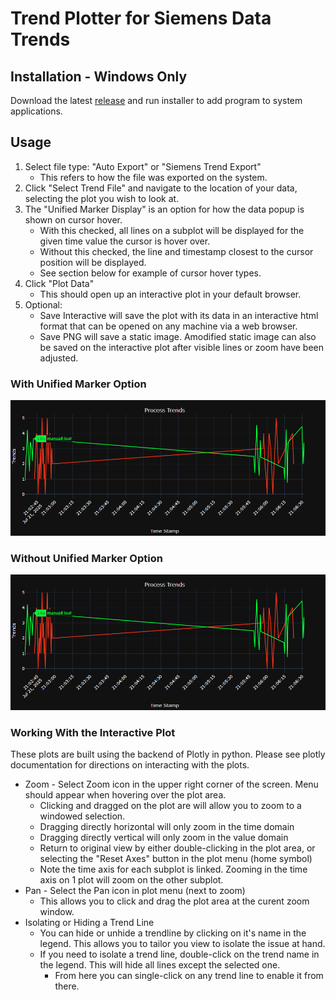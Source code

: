# Trend Plotter for Siemens Data Trends
## Installation - Windows Only
Download the latest [release](https://github.com/I-Haehnlein/trendLoader/releases) and run installer to add program to system applications.

## Usage
1. Select file type: "Auto Export" or "Siemens Trend Export"
    - This refers to how the file was exported on the system.
2. Click "Select Trend File" and navigate to the location of your data, selecting the plot you wish to look at.
3. The "Unified Marker Display" is an option for how the data popup is shown on cursor hover.
    - With this checked, all lines on a subplot will be displayed for the given time value the cursor is hover over.
    - Without this checked, the line and timestamp closest to the cursor position will be displayed.
    - See section below for example of cursor hover types.
4. Click "Plot Data"
    - This should open up an interactive plot in your default browser.
5. Optional:
    - Save Interactive will save the plot with its data in an interactive html format that can be opened on any machine via a web browser.
    - Save PNG will save a static image. Amodified static image can also be saved on the interactive plot after visible lines or zoom have been adjusted.

### With Unified Marker Option
![Unified Marker Example](images/withoutUnified.png)

### Without Unified Marker Option
![Without Unified Marker Example](images/withoutUnified.png)

### Working With the Interactive Plot
These plots are built using the backend of Plotly in python. Please see plotly documentation for directions on interacting with the plots.

- Zoom - Select Zoom icon in the upper right corner of the screen. Menu should appear when hovering over the plot area.
    - Clicking and dragged on the plot are will allow you to zoom to a windowed selection.
    - Dragging directly horizontal will only zoom in the time domain
    - Dragging directly vertical will only zoom in the value domain
    - Return to original view by either double-clicking in the plot area, or selecting the "Reset Axes" button in the plot menu (home symbol)
    - Note the time axis for each subplot is linked. Zooming in the time axis on 1 plot will zoom on the other subplot.
- Pan - Select the Pan icon in plot menu (next to zoom)
    - This allows you to click and drag the plot area at the curent zoom window.
- Isolating or Hiding a Trend Line
    - You can hide or unhide a trendline by clicking on it's name in the legend. This allows you to tailor you view to isolate the issue at hand.
    - If you need to isolate a trend line, double-click on the trend name in the legend. This will hide all lines except the selected one.
        - From here you can single-click on any trend line to enable it from there.